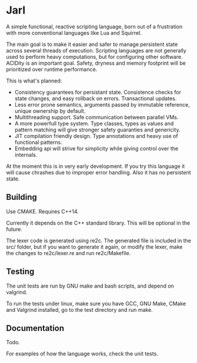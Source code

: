 # Jarl

A simple functional, reactive scripting language, born out of a frustration with more
conventional languages like Lua and Squirrel.

The main goal is to make it easier and safer to manage persistent state across several
threads of execution. Scripting languages are not generally used to perform heavy
computations, but for configuring other software. ACIDity is an important goal.
Safety, dryness and memory footprint will be prioritized over runtime performance.

This is what's planned:

  - Consistency guarantees for persistant state. Consistence checks for state changes,
    and easy rollback on errors. Transactional updates.
  - Less error prone semantics, arguments passed by immutable reference, unique
    ownership by default.
  - Multithreading support. Safe communication between parallel VMs.
  - A more powerfull type system. Type classes, types as values and pattern matching
    will give stronger safety guaranties and genericity.
  - JIT compilation friendly design. Type annotations and heavy use of functional
    patterns.
  - Embedding api will strive for simplicity while giving control over the internals.

At the moment this is in very early development. If you try this language it will
cause chrashes due to improper error handling. Also it has no persistent state.

## Building

Use CMAKE. Requires C++14.

Currently it depends on the C++ standard library. This will be optional in the future.

The lexer code is generated using re2c. The generated file is included in the src/
folder, but if you want to generate it again, or modify the lexer, make the changes
to re2c/lexer.re and run re2c/Makefile.

## Testing

The unit tests are run by GNU make and bash scripts, and depend on valgrind.

To run the tests under linux, make sure you have GCC, GNU Make, CMake and Valgrind
installed, go to the test directory and run make.

## Documentation

Todo.

For examples of how the language works, check the unit tests.